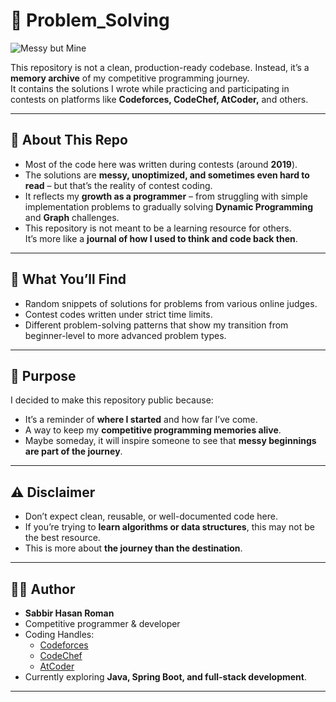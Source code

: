 # 📝 Problem_Solving

![Messy but Mine](https://img.shields.io/badge/Code-Messy%20but%20Mine-blueviolet?style=for-the-badge)

This repository is not a clean, production-ready codebase. Instead, it’s a **memory archive** of my competitive programming journey.  
It contains the solutions I wrote while practicing and participating in contests on platforms like **Codeforces, CodeChef, AtCoder,** and others.  

---

## 🚀 About This Repo
- Most of the code here was written during contests (around **2019**).
- The solutions are **messy, unoptimized, and sometimes even hard to read** – but that’s the reality of contest coding.
- It reflects my **growth as a programmer** – from struggling with simple implementation problems to gradually solving **Dynamic Programming** and **Graph** challenges.
- This repository is not meant to be a learning resource for others.  
  It’s more like a **journal of how I used to think and code back then**.

---

## 📂 What You’ll Find
- Random snippets of solutions for problems from various online judges.
- Contest codes written under strict time limits.
- Different problem-solving patterns that show my transition from beginner-level to more advanced problem types.

---

## 🎯 Purpose
I decided to make this repository public because:
- It’s a reminder of **where I started** and how far I’ve come.
- A way to keep my **competitive programming memories alive**.
- Maybe someday, it will inspire someone to see that **messy beginnings are part of the journey**.

---

## ⚠️ Disclaimer
- Don’t expect clean, reusable, or well-documented code here.
- If you’re trying to **learn algorithms or data structures**, this may not be the best resource.
- This is more about **the journey than the destination**.

---

## 👨‍💻 Author
- **Sabbir Hasan Roman**  
- Competitive programmer & developer  
- Coding Handles:  
  - [Codeforces](https://codeforces.com/profile/Roman_Emper0r)  
  - [CodeChef](https://www.codechef.com/users/roman_emper0r)  
  - [AtCoder](https://atcoder.jp/Roman_Emper0r/)  
- Currently exploring **Java, Spring Boot, and full-stack development**.

---
